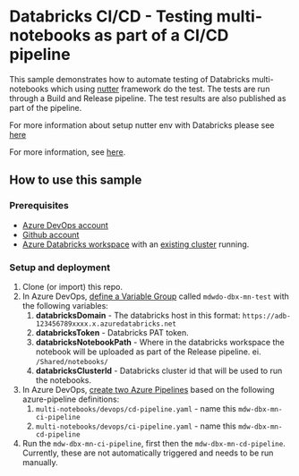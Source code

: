 # Databricks CI/CD - Testing multi-notebooks as part of a CI/CD pipeline

This sample demonstrates how to automate testing of Databricks multi-notebooks which using [nutter](https://github.com/microsoft/nutter) framework do the test. The tests are run through a Build and Release pipeline. The test results are also published as part of the pipeline.

For more information about setup nutter env with Databricks please see [here](https://github.com/microsoft/nutter)

For more information, see [here](https://docs.microsoft.com/en-us/azure/databricks/dev-tools/ci-cd/ci-cd-azure-devops#run-integration-tests-from-an-azure-databricks-notebook).

## How to use this sample

### Prerequisites

- [Azure DevOps account](https://azure.microsoft.com/en-au/services/devops/)
- [Github account](https://github.com/)
- [Azure Databricks workspace](https://azure.microsoft.com/en-au/services/databricks/) with an [existing cluster](https://docs.microsoft.com/en-us/azure/databricks/clusters/create) running.

### Setup and deployment

1. Clone (or import) this repo.
1. In Azure DevOps, [define a Variable Group](https://docs.microsoft.com/en-us/azure/devops/pipelines/library/variable-groups?view=azure-devops&tabs=yaml) called `mdwdo-dbx-mn-test` with the following variables:
    1. **databricksDomain** - The databricks host in this format: `https://adb-123456789xxxx.x.azuredatabricks.net`
    1. **databricksToken** - Databricks PAT token.
    1. **databricksNotebookPath** - Where in the databricks workspace the notebook will be uploaded as part of the Release pipeline. ei. `/Shared/notebooks/`
    1. **databricksClusterId** - Databricks cluster id that will be used to run the notebooks.
1. In Azure DevOps, [create two Azure Pipelines](https://docs.microsoft.com/en-us/azure/devops/pipelines/create-first-pipeline?view=azure-devops&tabs=java%2Ctfs-2018-2%2Cbrowser) based on the following azure-pipeline definitions:
    1. `multi-notebooks/devops/cd-pipeline.yaml` - name this `mdw-dbx-mn-ci-pipeline`
    1. `multi-notebooks/devops/ci-pipeline.yaml` - name this `mdw-dbx-mn-cd-pipeline`
1. Run the `mdw-dbx-mn-ci-pipeline`, first then the `mdw-dbx-mn-cd-pipeline`. Currently, these are not automatically triggered and needs to be run manually.